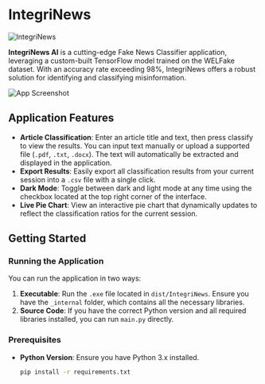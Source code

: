 # IntegriNews

![IntegriNews](https://github.com/user-attachments/assets/e90c1064-e9e8-40bb-b7cf-cb99d99d0d3c)

**IntegriNews AI** is a cutting-edge Fake News Classifier application, leveraging a custom-built TensorFlow model trained on the WELFake dataset. With an accuracy rate exceeding 98%, IntegriNews offers a robust solution for identifying and classifying misinformation.

![App Screenshot](https://github.com/AizazL/IntegriNews/assets/17864654/0e803f27-7e4b-4428-8bfd-f89fe243e327)

## Application Features

- **Article Classification**: Enter an article title and text, then press classify to view the results. You can input text manually or upload a supported file (`.pdf`, `.txt`, `.docx`). The text will automatically be extracted and displayed in the application.
- **Export Results**: Easily export all classification results from your current session into a `.csv` file with a single click.
- **Dark Mode**: Toggle between dark and light mode at any time using the checkbox located at the top right corner of the interface.
- **Live Pie Chart**: View an interactive pie chart that dynamically updates to reflect the classification ratios for the current session.

## Getting Started

### Running the Application

You can run the application in two ways:

1. **Executable**: Run the `.exe` file located in `dist/IntegriNews`. Ensure you have the `_internal` folder, which contains all the necessary libraries.
2. **Source Code**: If you have the correct Python version and all required libraries installed, you can run `main.py` directly.

### Prerequisites

- **Python Version**: Ensure you have Python 3.x installed. 
  ```bash
  pip install -r requirements.txt
